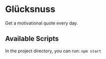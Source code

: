 # Glücksnuss

Get a motivational quote every day.

## Available Scripts

In the project directory, you can run:
`npm start`

<!--
Quick Userstorys in Excalidraw
https://excalidraw.com/#json=TLEC-f2bWNVfH-pfbmcD6,UxNUBVO9uGoXU9MAl_0kqw

npm run start starts vercel server & node

next:
- hashing des Passwortes

-->
